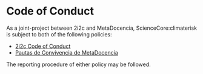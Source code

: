 # Code of Conduct

As a joint-project between 2i2c and MetaDocencia, ScienceCore:climaterisk is subject to both of the following policies:

- [2i2c Code of Conduct](https://compass.2i2c.org/code-of-conduct)
- [Pautas de Convivencia de MetaDocencia](https://www.metadocencia.org/pdc)

The reporting procedure of either policy may be followed.
